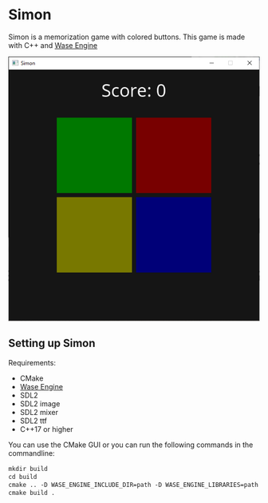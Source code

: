 # Simon

Simon is a memorization game with colored buttons. This game is made with C++ and [Wase Engine](https://github.com/Wase-Engine/wase-engine)

![Game preview](images/simon.png)


## Setting up Simon

Requirements:

 - CMake
 - [Wase Engine](https://github.com/Wase-Engine/wase-engine)
 - SDL2
 - SDL2 image
 - SDL2 mixer
 - SDL2 ttf
 - C++17 or higher

You can use the CMake GUI or you can run the following commands in the commandline:
```
mkdir build
cd build
cmake .. -D WASE_ENGINE_INCLUDE_DIR=path -D WASE_ENGINE_LIBRARIES=path
cmake build .
```
